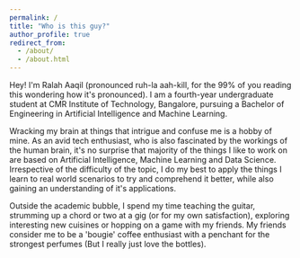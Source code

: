 ```yaml
---
permalink: /
title: "Who is this guy?"
author_profile: true
redirect_from: 
  - /about/
  - /about.html
---
```


Hey! I'm Ralah Aaqil (pronounced ruh-la aah-kill, for the 99% of you reading this wondering how it's pronounced). I am a fourth-year undergraduate student at CMR Institute of Technology, Bangalore, pursuing a Bachelor of Engineering in Artificial Intelligence and Machine Learning. 

Wracking my brain at things that intrigue and confuse me is a hobby of mine. As an avid tech enthusiast, who is also fascinated by the workings of the human brain, it's no surprise that majority of the things I like to work on are based on Artificial Intelligence, Machine Learning and Data Science. Irrespective of the difficulty of the topic, I do my best to apply the things I learn to real world scenarios to try and comprehend it better, while also gaining an understanding of it's applications.

Outside the academic bubble, I spend my time teaching the guitar, strumming up a chord or two at a gig (or for my own satisfaction), exploring interesting new cuisines or hopping on a game with my friends. My friends consider me to be a 'bougie' coffee enthusiast with a penchant for the strongest perfumes (But I really just love the bottles).
